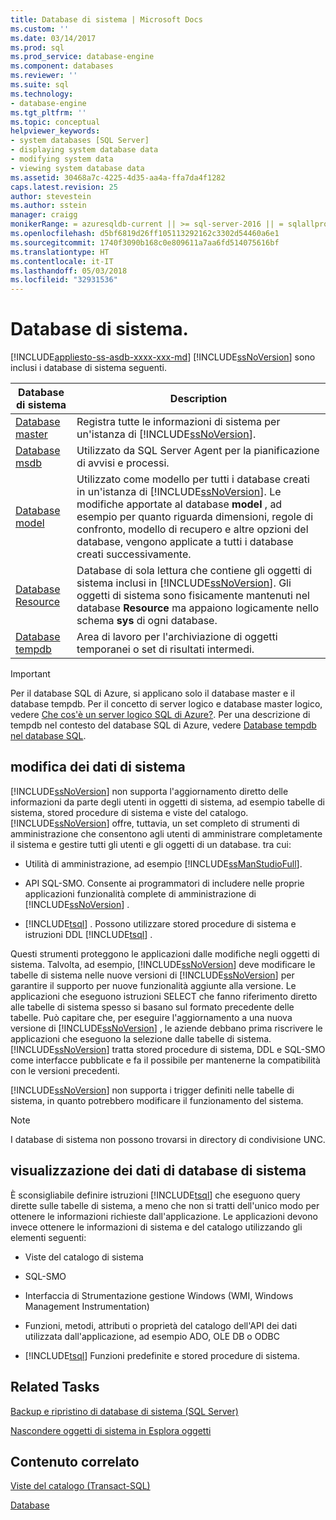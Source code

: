 ```yaml
---
title: Database di sistema | Microsoft Docs
ms.custom: ''
ms.date: 03/14/2017
ms.prod: sql
ms.prod_service: database-engine
ms.component: databases
ms.reviewer: ''
ms.suite: sql
ms.technology:
- database-engine
ms.tgt_pltfrm: ''
ms.topic: conceptual
helpviewer_keywords:
- system databases [SQL Server]
- displaying system database data
- modifying system data
- viewing system database data
ms.assetid: 30468a7c-4225-4d35-aa4a-ffa7da4f1282
caps.latest.revision: 25
author: stevestein
ms.author: sstein
manager: craigg
monikerRange: = azuresqldb-current || >= sql-server-2016 || = sqlallproducts-allversions
ms.openlocfilehash: d5bf6819d26ff105113292162c3302d54460a6e1
ms.sourcegitcommit: 1740f3090b168c0e809611a7aa6fd514075616bf
ms.translationtype: HT
ms.contentlocale: it-IT
ms.lasthandoff: 05/03/2018
ms.locfileid: "32931536"
---
```

# <a name="system-databases"></a>Database di sistema.
[!INCLUDE[appliesto-ss-asdb-xxxx-xxx-md](../../includes/appliesto-ss-asdb-xxxx-xxx-md.md)]
  [!INCLUDE[ssNoVersion](../../includes/ssnoversion-md.md)] sono inclusi i database di sistema seguenti.  
  
|Database di sistema|Description|  
|---------------------|-----------------|  
|[Database master](../../relational-databases/databases/master-database.md)|Registra tutte le informazioni di sistema per un'istanza di [!INCLUDE[ssNoVersion](../../includes/ssnoversion-md.md)].|  
|[Database msdb](../../relational-databases/databases/msdb-database.md)|Utilizzato da SQL Server Agent per la pianificazione di avvisi e processi.|  
|[Database model](../../relational-databases/databases/model-database.md)|Utilizzato come modello per tutti i database creati in un'istanza di [!INCLUDE[ssNoVersion](../../includes/ssnoversion-md.md)]. Le modifiche apportate al database **model** , ad esempio per quanto riguarda dimensioni, regole di confronto, modello di recupero e altre opzioni del database, vengono applicate a tutti i database creati successivamente.|  
|[Database Resource](../../relational-databases/databases/resource-database.md)|Database di sola lettura che contiene gli oggetti di sistema inclusi in [!INCLUDE[ssNoVersion](../../includes/ssnoversion-md.md)]. Gli oggetti di sistema sono fisicamente mantenuti nel database **Resource** ma appaiono logicamente nello schema **sys** di ogni database.|  
|[Database tempdb](../../relational-databases/databases/tempdb-database.md)|Area di lavoro per l'archiviazione di oggetti temporanei o set di risultati intermedi.|  

> [!IMPORTANT]
> Per il database SQL di Azure, si applicano solo il database master e il database tempdb. Per il concetto di server logico e database master logico, vedere [Che cos'è un server logico SQL di Azure?](https://docs.microsoft.com/azure/sql-database/sql-database-servers-databases#what-is-an-azure-sql-logical-server). Per una descrizione di tempdb nel contesto del database SQL di Azure, vedere [Database tempdb nel database SQL](tempdb-database.md#tempdb-database-in-sql-database).
  
## <a name="modifying-system-data"></a>modifica dei dati di sistema  
 [!INCLUDE[ssNoVersion](../../includes/ssnoversion-md.md)] non supporta l'aggiornamento diretto delle informazioni da parte degli utenti in oggetti di sistema, ad esempio tabelle di sistema, stored procedure di sistema e viste del catalogo. [!INCLUDE[ssNoVersion](../../includes/ssnoversion-md.md)] offre, tuttavia, un set completo di strumenti di amministrazione che consentono agli utenti di amministrare completamente il sistema e gestire tutti gli utenti e gli oggetti di un database. tra cui:  
  
-   Utilità di amministrazione, ad esempio [!INCLUDE[ssManStudioFull](../../includes/ssmanstudiofull-md.md)].  
  
-   API SQL-SMO. Consente ai programmatori di includere nelle proprie applicazioni funzionalità complete di amministrazione di [!INCLUDE[ssNoVersion](../../includes/ssnoversion-md.md)] .  
  
-   [!INCLUDE[tsql](../../includes/tsql-md.md)] . Possono utilizzare stored procedure di sistema e istruzioni DDL [!INCLUDE[tsql](../../includes/tsql-md.md)] .  
  
 Questi strumenti  proteggono le applicazioni dalle modifiche negli oggetti di sistema. Talvolta, ad esempio, [!INCLUDE[ssNoVersion](../../includes/ssnoversion-md.md)] deve modificare le tabelle di sistema nelle nuove versioni di [!INCLUDE[ssNoVersion](../../includes/ssnoversion-md.md)] per garantire il supporto per nuove funzionalità aggiunte alla versione. Le applicazioni che eseguono istruzioni SELECT che fanno riferimento diretto alle tabelle di sistema spesso si basano sul formato precedente delle tabelle. Può capitare che, per eseguire l'aggiornamento a una nuova versione di [!INCLUDE[ssNoVersion](../../includes/ssnoversion-md.md)] , le aziende debbano prima riscrivere le applicazioni che eseguono la selezione dalle tabelle di sistema. [!INCLUDE[ssNoVersion](../../includes/ssnoversion-md.md)] tratta stored procedure di sistema, DDL e SQL-SMO come interfacce pubblicate e fa il possibile per mantenerne la compatibilità con le versioni precedenti.  
  
 [!INCLUDE[ssNoVersion](../../includes/ssnoversion-md.md)] non supporta i trigger definiti nelle tabelle di sistema, in quanto potrebbero modificare il funzionamento del sistema.  
  
> [!NOTE]  
>  I database di sistema non possono trovarsi in directory di condivisione UNC.  
  
## <a name="viewing-system-database-data"></a>visualizzazione dei dati di database di sistema  
 È sconsigliabile definire istruzioni [!INCLUDE[tsql](../../includes/tsql-md.md)] che eseguono query dirette sulle tabelle di sistema, a meno che non si tratti dell'unico modo per ottenere le informazioni richieste dall'applicazione. Le applicazioni devono invece ottenere le informazioni di sistema e del catalogo utilizzando gli elementi seguenti:  
  
-   Viste del catalogo di sistema  
  
-   SQL-SMO  
  
-   Interfaccia di Strumentazione gestione Windows (WMI, Windows Management Instrumentation)  
  
-   Funzioni, metodi, attributi o proprietà del catalogo dell'API dei dati utilizzata dall'applicazione, ad esempio ADO, OLE DB o ODBC  
  
-   [!INCLUDE[tsql](../../includes/tsql-md.md)] Funzioni predefinite e stored procedure di sistema.  
  
## <a name="related-tasks"></a>Related Tasks  
 [Backup e ripristino di database di sistema &#40;SQL Server&#41;](../../relational-databases/backup-restore/back-up-and-restore-of-system-databases-sql-server.md)  
  
 [Nascondere oggetti di sistema in Esplora oggetti](http://msdn.microsoft.com/library/c01d8804-838c-4f75-b78c-80e41e4fffdc)  
  
## <a name="related-content"></a>Contenuto correlato  
 [Viste del catalogo &#40;Transact-SQL&#41;](../../relational-databases/system-catalog-views/catalog-views-transact-sql.md)  
  
 [Database](../../relational-databases/databases/databases.md)  
  
  
